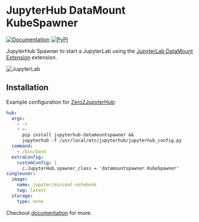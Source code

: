 # JupyterHub DataMount KubeSpawner

[![Documentation](https://img.shields.io/badge/Documentation-passed-green)](https://jsc-jupyter.github.io/jupyterlab-data-mount/spawner/installation/)
[![PyPI](https://img.shields.io/badge/PyPI-passed-green)](https://pypi.org/project/jupyterhub-datamountspawner)
  
JupyterHub Spawner to start a JupyterLab using the [JupyterLab DataMount Extension](https://github.com/jsc-jupyter/jupyterlab-data-mount) extension.  

![JupyterLab](https://jsc-jupyter.github.io/jupyterlab-data-mount/images/jupyterlab.png)
  
## Installation

Example configuration for [Zero2JupyterHub](https://z2jh.jupyter.org/en/stable/):  

```yaml
hub:
  args:
    - -c
    - >-
      pip install jupyterhub-datamountspawner &&
      jupyterhub -f /usr/local/etc/jupyterhub/jupyterhub_config.py
  command:
    - /bin/bash
  extraConfig:
    customConfig: |
      c.JupyterHub.spawner_class = 'datamountspawner.KubeSpawner'
singleuser:
  image:
    name: jupyter/minimal-notebook
    tag: latest
  storage:
    type: none
```

Checkout [documentation](https://jsc-jupyter.github.io/jupyterlab-data-mount/spawner/installation/) for more.

